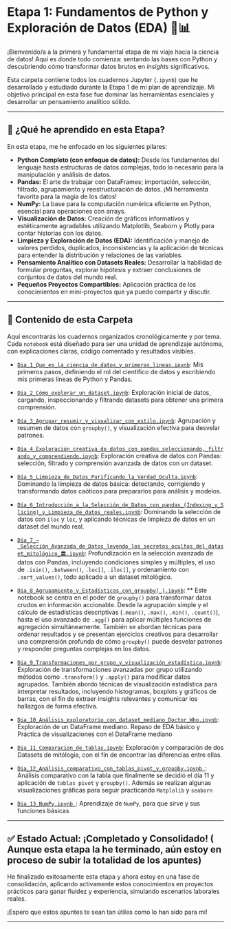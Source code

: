 #  Etapa 1: Fundamentos de Python y Exploración de Datos (EDA) 🐍📊

¡Bienvenido/a a la primera y fundamental etapa de mi viaje hacia la ciencia de datos! Aquí es donde todo comienza: sentando las bases con Python y descubriendo cómo transformar datos brutos en *insights* significativos.

Esta carpeta contiene todos los cuadernos Jupyter (`.ipynb`) que he desarrollado y estudiado durante la Etapa 1 de mi plan de aprendizaje. Mi objetivo principal en esta fase fue dominar las herramientas esenciales y desarrollar un pensamiento analítico sólido.

---

## 🎯 ¿Qué he aprendido en esta Etapa?

En esta etapa, me he enfocado en los siguientes pilares:

* **Python Completo (con enfoque de datos):** Desde los fundamentos del lenguaje hasta estructuras de datos complejas, todo lo necesario para la manipulación y análisis de datos.
* **Pandas:** El arte de trabajar con DataFrames; importación, selección, filtrado, agrupamiento y reestructuración de datos. ¡Mi herramienta favorita para la magia de los datos!
* **NumPy:** La base para la computación numérica eficiente en Python, esencial para operaciones con arrays.
* **Visualización de Datos:** Creación de gráficos informativos y estéticamente agradables utilizando Matplotlib, Seaborn y Plotly para contar historias con los datos.
* **Limpieza y Exploración de Datos (EDA):** Identificación y manejo de valores perdidos, duplicados, inconsistencias y la aplicación de técnicas para entender la distribución y relaciones de las variables.
* **Pensamiento Analítico con Datasets Reales:** Desarrollar la habilidad de formular preguntas, explorar hipótesis y extraer conclusiones de conjuntos de datos del mundo real.
* **Pequeños Proyectos Compartibles:** Aplicación práctica de los conocimientos en mini-proyectos que ya puedo compartir y discutir.

---

## 📂 Contenido de esta Carpeta

Aquí encontrarás los cuadernos organizados cronológicamente y por tema. Cada `notebook` está diseñado para ser una unidad de aprendizaje autónoma, con explicaciones claras, código comentado y resultados visibles.

* [`Dia_1_Que_es_la_ciencia_de_datos_y_primeras_lineas.ipynb`](https://github.com/kumichin/Apuntes_Data_Science/blob/main/Etapa%201.%20%20Fundamentos%20de%20Python%20y%20EDA/Dia_01_Que_es_la_ciencia_de_datos_y_primeras_lineas.ipynb): Mis primeros pasos, definiendo el rol del científico de datos y escribiendo mis primeras líneas de Python y Pandas.
  
* [`Dia_2_Cómo_explorar_un_dataset.ipynb`](https://github.com/kumichin/Apuntes_Data_Science/blob/main/Etapa%201.%20%20Fundamentos%20de%20Python%20y%20EDA/D%C3%ADa_02_C%C3%B3mo_explorar_un_dataset.ipynb): Exploración inicial de datos, cargando, inspeccionando y filtrando datasets para obtener una primera comprensión.
  
* [`Día_3_Agrupar_resumir_y_visualizar_con_estilo.ipynb`](https://github.com/kumichin/Apuntes_Data_Science/blob/main/Etapa%201.%20%20Fundamentos%20de%20Python%20y%20EDA/D%C3%ADa_03_Agrupar%2C_resumir_y_visualizar_con_estilo.ipynb): Agrupación y resumen de datos con `groupby()`, y visualización efectiva para desvelar patrones.
  
* [`Día_4_Exploración_creativa_de_datos_con_pandas_seleccionando,_filtrando_y_comprendiendo.ipynb`](https://github.com/kumichin/Apuntes_Data_Science/blob/main/Etapa%201.%20%20Fundamentos%20de%20Python%20y%20EDA/D%C3%ADa_04_Exploraci%C3%B3n_creativa_de_datos_con_pandas_seleccionando%2C_filtrando_y_comprendiendo.ipynb): Exploración creativa de datos con Pandas: selección, filtrado y comprensión avanzada de datos con un dataset.
  
* [`Día_5_Limpieza_de_Datos_Purificando_la_Verdad_Oculta.ipynb`](https://github.com/kumichin/Apuntes_Data_Science/blob/main/Etapa%201.%20%20Fundamentos%20de%20Python%20y%20EDA/D%C3%ADa_05_Limpieza_de_Datos_Purificando_la_Verdad_Oculta.ipynb): Dominando la limpieza de datos básica: detectando, corrigiendo y transformando datos caóticos para prepararlos para análisis y modelos.
  
* [`Día_6_Introducción_a_la_Selección_de_Datos_con_pandas_(Indexing_y_Slicing)_y_Limpieza_de_datos_reales.ipynb`](https://github.com/kumichin/Apuntes_Data_Science/blob/main/Etapa%201.%20%20Fundamentos%20de%20Python%20y%20EDA/D%C3%ADa_06_Introducci%C3%B3n_a_la_Selecci%C3%B3n_de_Datos_con_pandas_(Indexing_y_Slicing)_y_Limpieza_de_datos_reales%F0%9F%A7%8C_E_.ipynb): Dominando la selección de datos con `iloc` y `loc`, y aplicando técnicas de limpieza de datos en un dataset del mundo real.
  
* [`Día_7_–_Selección_Avanzada_de_Datos_leyendo_los_secretos_ocultos_del_dataset_mitológico_🏛.ipynb`](https://github.com/kumichin/Apuntes_Data_Science/blob/main/Etapa%201.%20%20Fundamentos%20de%20Python%20y%20EDA/D%C3%ADa_07_%E2%80%93_Selecci%C3%B3n_Avanzada_de_Datos_leyendo_los_secretos_ocultos_del_dataset_mitol%C3%B3gico_%F0%9F%8F%9B%EF%B8%8F%E2%9C%A8.ipynb): Profundización en la selección avanzada de datos con Pandas, incluyendo condiciones simples y múltiples, el uso de `.isin()`, `.between()`, `.loc[]`, `.iloc[]`, y ordenamiento con `.sort_values()`, todo aplicado a un dataset mitológico.
  
* [`Dia_8_Agrupamiento_y_Estadísticas_con_groupby(_).ipynb`](https://github.com/kumichin/Apuntes_Data_Science/blob/main/Etapa%201.%20%20Fundamentos%20de%20Python%20y%20EDA/D%C3%ADa_08_Agrupamiento_y_Estad%C3%ADsticas_con_groupby(_).ipynb): ** Este notebook se centra en el poder de `groupby()` para transformar datos crudos en información accionable. Desde la agrupación simple y el cálculo de estadísticas descriptivas (`.mean()`, `.max()`, `.min()`, `.count()`), hasta el uso avanzado de `.agg()` para aplicar múltiples funciones de agregación simultáneamente. También se abordan técnicas para ordenar resultados y se presentan ejercicios creativos para desarrollar una comprensión profunda de cómo `groupby()` puede desvelar patrones y responder preguntas complejas en los datos.
  
* [`Dia_9_Transformaciones_por_grupo_y_visualización_estadística.ipynb`](https://github.com/kumichin/Apuntes_Data_Science/blob/main/Etapa%201.%20%20Fundamentos%20de%20Python%20y%20EDA/D%C3%ADa_09_Transformaciones_por_grupo_y_visualizaci%C3%B3n_de_estad%C3%ADsticas.ipynb): Exploración de transformaciones avanzadas por grupo utilizando métodos como `.transform()` y `.apply()` para modificar datos agrupados. También abordo técnicas de visualización estadística para interpretar resultados, incluyendo histogramas, boxplots y gráficos de barras, con el fin de extraer insights relevantes y comunicar los hallazgos de forma efectiva.

* [`Dia_10_Análisis_exploratorio_con_dataset_mediano_Doctor_Who.ipynb`](https://github.com/kumichin/Apuntes_Data_Science/blob/main/Etapa%201.%20%20Fundamentos%20de%20Python%20y%20EDA/D%C3%ADa_10_An%C3%A1lisis_exploratorio_con_dataset_mediano_Doctor_Who.ipynb): Exploración de un DataFrame mediano. Repaso de EDA básico y Práctica de visualizaciones con el DataFrame mediano

* [`Dia_11_Comparacion_de_tablas.ipynb`](https://github.com/kumichin/Apuntes_Data_Science/blob/main/Etapa%201.%20%20Fundamentos%20de%20Python%20y%20EDA/D%C3%ADa_11_%E2%80%94_Comparacion_de_tablas.ipynb): Exploración y comparación de dos Datasets de mitólogia, con el fín de encontrar las diferencias entre ellas.

* [`Dia_12_Análisis_comparativo_con_tablas_pivot_y_groupby.ipynb `](https://github.com/kumichin/Apuntes_Data_Science/blob/main/Etapa%201.%20%20Fundamentos%20de%20Python%20y%20EDA/D%C3%ADa_12_Analisis_comparativo_con_tablas_pivot_y_groupby.ipynb): Análisis comparativo con la tabla que finalmente se decidió el día 11 y aplicación de `tablas pivot` y `groupby()`. Además se realizan algunas visualizaciones gráficas para seguir practicando `Matplolib` y `seaborn`

* [`Dia_13_NumPy.ipynb `](https://github.com/kumichin/Apuntes_Data_Science/blob/main/Etapa%201.%20%20Fundamentos%20de%20Python%20y%20EDA/D%C3%ADa_13_Numpy.ipynb): Aprendizaje de `NumPy`, para que sirve y sus funciones básicas

---

## ✅ Estado Actual: ¡Completado y Consolidado! ( Aunque esta etapa la he terminado, aún estoy en proceso de subir la totalidad de los apuntes)

He finalizado exitosamente esta etapa y ahora estoy en una fase de consolidación, aplicando activamente estos conocimientos en proyectos prácticos para ganar fluidez y experiencia, simulando escenarios laborales reales.

¡Espero que estos apuntes te sean tan útiles como lo han sido para mí!

---
